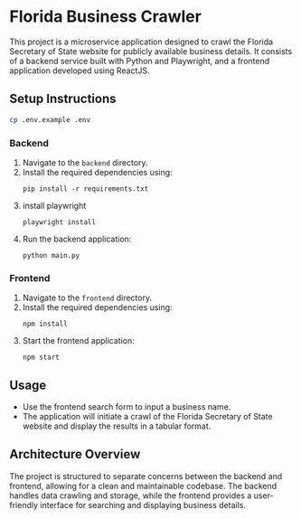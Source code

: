 # Florida Business Crawler

This project is a microservice application designed to crawl the Florida Secretary of State website for publicly available business details. It consists of a backend service built with Python and Playwright, and a frontend application developed using ReactJS.

## Setup Instructions

```sh
cp .env.example .env
```

### Backend

1. Navigate to the `backend` directory.
2. Install the required dependencies using:
   ```
   pip install -r requirements.txt
   ```
3. install playwright
   ```
   playwright install
   ```
4. Run the backend application:
   ```
   python main.py
   ```

### Frontend

1. Navigate to the `frontend` directory.
2. Install the required dependencies using:
   ```
   npm install
   ```
3. Start the frontend application:
   ```
   npm start
   ```

## Usage

- Use the frontend search form to input a business name.
- The application will initiate a crawl of the Florida Secretary of State website and display the results in a tabular format.

## Architecture Overview

The project is structured to separate concerns between the backend and frontend, allowing for a clean and maintainable codebase. The backend handles data crawling and storage, while the frontend provides a user-friendly interface for searching and displaying business details.